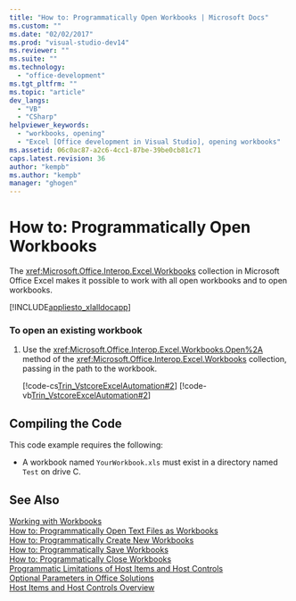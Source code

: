 ```yaml
---
title: "How to: Programmatically Open Workbooks | Microsoft Docs"
ms.custom: ""
ms.date: "02/02/2017"
ms.prod: "visual-studio-dev14"
ms.reviewer: ""
ms.suite: ""
ms.technology: 
  - "office-development"
ms.tgt_pltfrm: ""
ms.topic: "article"
dev_langs: 
  - "VB"
  - "CSharp"
helpviewer_keywords: 
  - "workbooks, opening"
  - "Excel [Office development in Visual Studio], opening workbooks"
ms.assetid: 06c0ac87-a2c6-4cc1-87be-39be0cb81c71
caps.latest.revision: 36
author: "kempb"
ms.author: "kempb"
manager: "ghogen"
---
```

# How to: Programmatically Open Workbooks
  The <xref:Microsoft.Office.Interop.Excel.Workbooks> collection in Microsoft Office Excel makes it possible to work with all open workbooks and to open workbooks.  
  
 [!INCLUDE[appliesto_xlalldocapp](../vsto/includes/appliesto-xlalldocapp-md.md)]  
  
### To open an existing workbook  
  
1.  Use the <xref:Microsoft.Office.Interop.Excel.Workbooks.Open%2A> method of the <xref:Microsoft.Office.Interop.Excel.Workbooks> collection, passing in the path to the workbook.  
  
     [!code-cs[Trin_VstcoreExcelAutomation#2](../vsto/codesnippet/CSharp/Trin_VstcoreExcelAutomationCS/Sheet1.cs#2)]
     [!code-vb[Trin_VstcoreExcelAutomation#2](../vsto/codesnippet/VisualBasic/Trin_VstcoreExcelAutomation/Sheet1.vb#2)]  
  
## Compiling the Code  
 This code example requires the following:  
  
-   A workbook named `YourWorkbook.xls` must exist in a directory named `Test` on drive C.  
  
## See Also  
 [Working with Workbooks](../vsto/working-with-workbooks.md)   
 [How to: Programmatically Open Text Files as Workbooks](../vsto/how-to-programmatically-open-text-files-as-workbooks.md)   
 [How to: Programmatically Create New Workbooks](../vsto/how-to-programmatically-create-new-workbooks.md)   
 [How to: Programmatically Save Workbooks](../vsto/how-to-programmatically-save-workbooks.md)   
 [How to: Programmatically Close Workbooks](../vsto/how-to-programmatically-close-workbooks.md)   
 [Programmatic Limitations of Host Items and Host Controls](../vsto/programmatic-limitations-of-host-items-and-host-controls.md)   
 [Optional Parameters in Office Solutions](../vsto/optional-parameters-in-office-solutions.md)   
 [Host Items and Host Controls Overview](../vsto/host-items-and-host-controls-overview.md)  
  
  
